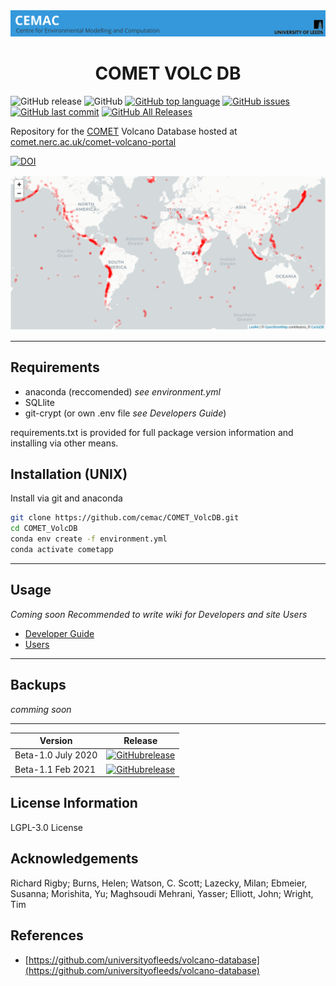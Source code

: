 <div align="center">
<a href="https://www.cemac.leeds.ac.uk/">
  <img src="https://github.com/cemac/cemac_generic/blob/master/Images/cemac.png"></a>
  <br>
</div>

 <h1> <center> COMET VOLC DB </center> </h1>

![GitHub release](https://img.shields.io/github/release/cemac/COMET_VolcDB.svg) ![GitHub](https://img.shields.io/github/license/cemac/COMET_VolcDB.svg) [![GitHub top language](https://img.shields.io/github/languages/top/cemac/COMET_VolcDB.svg)](https://github.com/cemac/COMET_VolcDB) [![GitHub issues](https://img.shields.io/github/issues/cemac/COMET_VolcDB.svg)](https://github.com/cemac/COMET_VolcDB/issues) [![GitHub last commit](https://img.shields.io/github/last-commit/cemac/COMET_VolcDB.svg)](https://github.com/cemac/COMET_VolcDB/commits/master) [![GitHub All Releases](https://img.shields.io/github/downloads/cemac/COMET_VolcDB/total.svg)](https://github.com/cemac/COMET_VolcDB/releases)


Repository for the [COMET](www.comet.nerc.ac.uk) Volcano Database hosted at [comet.nerc.ac.uk/comet-volcano-portal](https://comet-volcanodb.org/)

[![DOI](https://zenodo.org/badge/197738447.svg)](https://zenodo.org/badge/latestdoi/197738447)

![map](docs/github_images/map.png)

<hr>

## Requirements

* anaconda (reccomended) *see environment.yml*
* SQLlite
* git-crypt (or own .env file *see Developers Guide*)

requirements.txt is provided for full package version information and installing via other means.

## Installation (UNIX)

Install via git and anaconda

```bash
git clone https://github.com/cemac/COMET_VolcDB.git
cd COMET_VolcDB
conda env create -f environment.yml
conda activate cometapp
```

<hr>

## Usage

*Coming soon Recommended to write wiki for Developers and site Users*

* [Developer Guide](https://github.com/cemac/COMET_VolcDB/wiki/Developer_guide)
* [Users]()

<hr>

## Backups

*comming soon*

<hr>

<!--- release table -->


|  Version            | Release          |
|---------------------|------------------|
|  Beta-1.0 July 2020 | [![GitHubrelease](https://img.shields.io/badge/release-v.1.0-red.svg)](https://github.com/cemac/COMET_VolcDB/releases/tag/1.0-beta)|
|  Beta-1.1 Feb 2021  | [![GitHubrelease](https://img.shields.io/badge/release-v.1.1-blue.svg)](https://github.com/cemac/COMET_VolcDB/releases/tag/1.1-beta)|


<!--- table -->

## License Information

LGPL-3.0 License 

## Acknowledgements

 Richard Rigby; Burns, Helen; Watson, C. Scott; Lazecky, Milan; Ebmeier, Susanna; Morishita, Yu; Maghsoudi Mehrani, Yasser; Elliott, John; Wright, Tim

## References

* [https://github.com/universityofleeds/volcano-database](https://github.com/universityofleeds/volcano-database)
